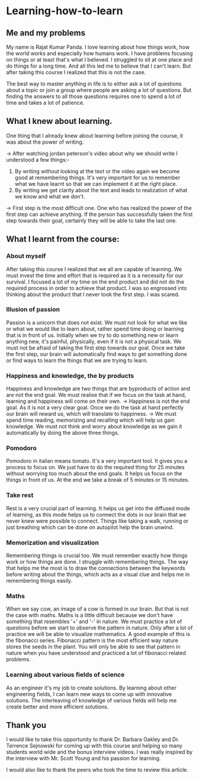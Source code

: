 # Learning-how-to-learn
## Me and my problems
My name is Rajat Kumar Panda. I love learning about how things work, how the world works and especially how humans work.
I have problems focusing on things or at least that's what I believed. I struggled to sit at one place and do things for a long time. And all this led me to believe that I can't learn. But after taking this course I realized that this is not the case.

The best way to master anything in life is to either ask a lot of questions about a topic or join a group where people are asking a lot of questions. But finding the answers to all those questions requires one to spend a lot of time and takes a lot of patience.

## What I knew about learning.
One thing that I already knew about learning before joining the course, it was about the power of writing.

-> After watching jordan peterson's video about why we should write I understood a few things:-
1. By writing without looking at the text or the video again we become good at remembering things. It's very important for us to remember what we have learnt so that we can implement it at the right place.
2. By writing we get clarity about the text and leads to realization of what we know and what we don't.

-> First step is the most difficult one. One who has realized the power of the first step can achieve anything. If the person has successfully taken the first step towards their goal, certainly they will be able to take the last one.

## What I learnt from the course:
### About myself
After taking this course I realized that we all are capable of learning. We must invest the time and effort that is required as it is a necessity for our survival.
I focused a lot of my time on the end product and did not do the required process in order to achieve that product. I was so engrossed into thinking about the product that I never took the first step. I was scared.

### Illusion of passion
Passion is a unicorn that does not exist. We must not look for what we like or what we would like to learn about, rather spend time doing or learning that is in front of us.
Initially when we try to do something new or learn anything new, it's painful, physically, even if it is not a physical task. We must not be afraid of taking the first step towards our goal. Once we take the first step, our brain will automatically find ways to get something done or find ways to learn the things that we are trying to learn.

### Happiness and knowledge, the by products
Happiness and knowledge are two things that are byproducts of action and are not the end goal. We must realise that if we focus on the task at hand, learning and happiness will come on their own.
-> Happiness is not the end goal. As it is not a very clear goal. Once we do the  task at hand perfectly our brain will reward us, which will translate to happiness.
-> We must spend time reading, memorizing and recalling which will help us gain knowledge. We must not think and worry about knowledge as we gain it automatically by doing the above three things.

### Pomodoro
Pomodoro in italian means tomato. It's a very important tool. It gives you a process to focus on. We just have to do the required thing for 25 minutes without worrying too much about the end goals. It helps us focus on the things in front of us. At the end we take a break of 5 minutes or 15 minutes.

### Take rest
Rest is a very crucial part of learning. It helps us get into the diffused mode of learning, as this mode helps us to connect the dots in our brain that we never knew were possible to connect. Things like taking a walk, running or just breathing which can be done on autopilot help the brain unwind.

### Memorization and visualization
Remembering things is crucial too. We must remember exactly how things work or how things are done. I struggle with remembering things. The way that helps me the most is to draw the connections between the keywords before writing about the things, which acts as a visual clue and helps me in remembering things easily.

### Maths
When we say cow, an image of a cow is formed in our brain. But that is not the case with maths. Maths is a little difficult because we don't have something that resembles '+' and '-' in nature. We must practice a lot of questions before we start to observe the pattern in nature. Only after a lot of practice we will be able to visualize mathematics. A good example of this is the fibonacci series. Fibonacci pattern is the most efficient way nature stores the seeds in the plant. You will only be able to see that pattern in nature when you have understood and practiced a lot of fibonacci related problems.

### Learning about various fields of science
As an engineer it's my job to create solutions. By learning about other engineering fields, I can learn new ways to come up with innovative solutions. The interleaving of knowledge of various fields will help me create better and more efficient solutions.

## Thank you
I would like to take this opportunity to thank Dr. Barbara Oakley and Dr. Terrence Sejnowski for coming up with this course and helping so many students world wide and the bonus interview videos. I was really inspired by  the interview with Mr. Scott Young and his passion for learning.

I would also like to thank the peers who took the time to review this article.



